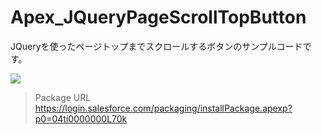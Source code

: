 Apex_JQueryPageScrollTopButton
=================================

JQueryを使ったページトップまでスクロールするボタンのサンプルコードです。  
  
<img src="http://cdn-ak.f.st-hatena.com/images/fotolife/t/tyoshikawa1106/20131127/20131127223923.png" />  
  
>Package URL  
>https://login.salesforce.com/packaging/installPackage.apexp?p0=04ti0000000L70k
